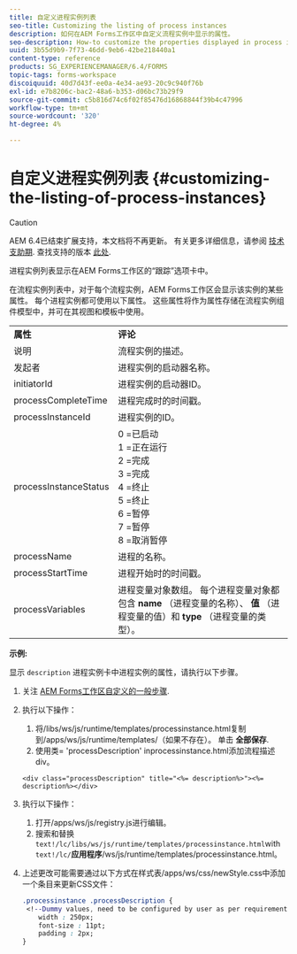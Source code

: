 ```yaml
---
title: 自定义进程实例列表
seo-title: Customizing the listing of process instances
description: 如何在AEM Forms工作区中自定义流程实例中显示的属性。
seo-description: How-to customize the properties displayed in process instance in AEM Forms workspace.
uuid: 3b55d9b9-7f73-46dd-9eb6-42be218440a1
content-type: reference
products: SG_EXPERIENCEMANAGER/6.4/FORMS
topic-tags: forms-workspace
discoiquuid: 40d7d43f-ee0a-4e34-ae93-20c9c940f76b
exl-id: e7b8206c-bac2-48a6-b353-d06bc73b29f9
source-git-commit: c5b816d74c6f02f85476d16868844f39b4c47996
workflow-type: tm+mt
source-wordcount: '320'
ht-degree: 4%

---
```


# 自定义进程实例列表 {#customizing-the-listing-of-process-instances}

>[!CAUTION]
>
>AEM 6.4已结束扩展支持，本文档将不再更新。 有关更多详细信息，请参阅 [技术支助期](https://helpx.adobe.com/cn/support/programs/eol-matrix.html). 查找支持的版本 [此处](https://experienceleague.adobe.com/docs/).

进程实例列表显示在AEM Forms工作区的“跟踪”选项卡中。

在流程实例列表中，对于每个流程实例，AEM Forms工作区会显示该实例的某些属性。 每个进程实例都可使用以下属性。 这些属性将作为属性存储在流程实例组件模型中，并可在其视图和模板中使用。

<table> 
 <tbody> 
  <tr> 
   <td><strong>属性</strong></td> 
   <td><strong>评论</strong></td> 
  </tr> 
  <tr> 
   <td>说明</td> 
   <td>流程实例的描述。</td> 
  </tr> 
  <tr> 
   <td>发起者</td> 
   <td>进程实例的启动器名称。</td> 
  </tr> 
  <tr> 
   <td>initiatorId</td> 
   <td>进程实例的启动器ID。</td> 
  </tr> 
  <tr> 
   <td>processCompleteTime</td> 
   <td>进程完成时的时间戳。</td> 
  </tr> 
  <tr> 
   <td>processInstanceId</td> 
   <td>进程实例的ID。</td> 
  </tr> 
  <tr> 
   <td>processInstanceStatus</td> 
   <td>0 =已启动<br /> 1 =正在运行<br /> 2 =完成<br /> 3 =完成<br /> 4 =终止<br /> 5 =终止<br /> 6 =暂停<br /> 7 =暂停<br /> 8 =取消暂停</td> 
  </tr> 
  <tr> 
   <td>processName</td> 
   <td>进程的名称。</td> 
  </tr> 
  <tr> 
   <td>processStartTime</td> 
   <td>进程开始时的时间戳。</td> 
  </tr> 
  <tr> 
   <td>processVariables</td> 
   <td>进程变量对象数组。 每个进程变量对象都包含 <strong>name</strong> （进程变量的名称）、 <strong>值</strong> （进程变量的值）和<strong> type</strong> （进程变量的类型）。</td> 
  </tr> 
 </tbody> 
</table>

**示例:**

显示 `description` 进程实例卡中进程实例的属性，请执行以下步骤。

1. 关注 [AEM Forms工作区自定义的一般步骤](/help/forms/using/generic-steps-html-workspace-customization.md).
1. 执行以下操作：

   1. 将/libs/ws/js/runtime/templates/processinstance.html复制到/apps/ws/js/runtime/templates/（如果不存在）。 单击 **全部保存**.
   1. 使用类= &#39;processDescription&#39; inprocessinstance.html添加流程描述div。

   ```
   <div class="processDescription" title="<%= description%>"><%= description%></div>
   ```

1. 执行以下操作：

   1. 打开/apps/ws/js/registry.js进行编辑。
   1. 搜索和替换 `text!/lc/libs/ws/js/runtime/templates/processinstance.html`with `text!/lc/`**应用程序**/ws/js/runtime/templates/processinstance.html。

1. 上述更改可能需要通过以下方式在样式表/apps/ws/css/newStyle.css中添加一个条目来更新CSS文件：

   ```css
   .processinstance .processDescription {
    <!--Dummy values, need to be configured by user as per requirement as well as user can add or delete any property depending upon requirement-->
       width : 250px;
       font-size : 11pt;
       padding : 2px;
   }
   ```
